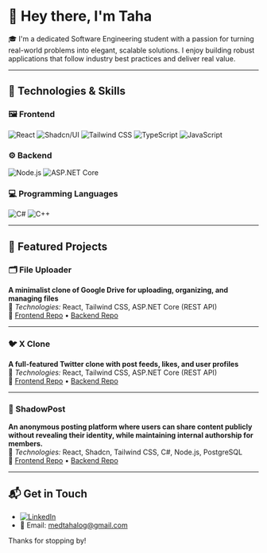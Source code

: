 # 👋 Hey there, I'm Taha

🎓 I'm a dedicated Software Engineering student with a passion for turning real-world problems into elegant, scalable solutions. I enjoy building robust applications that follow industry best practices and deliver real value.

---

## 🧠 Technologies & Skills

### 🖼️ Frontend
![React](https://img.shields.io/badge/-React-61DAFB?style=flat&logo=react&logoColor=white)
![Shadcn/UI](https://img.shields.io/badge/-Shadcn/UI-111827?style=flat&logo=tailwindcss)
![Tailwind CSS](https://img.shields.io/badge/-Tailwind%20CSS-38B2AC?style=flat&logo=tailwind-css&logoColor=white)
![TypeScript](https://img.shields.io/badge/-TypeScript-3178C6?style=flat&logo=typescript&logoColor=white)
![JavaScript](https://img.shields.io/badge/-JavaScript-F7DF1E?style=flat&logo=javascript&logoColor=black)

### ⚙️ Backend
![Node.js](https://img.shields.io/badge/-Node.js-339933?style=flat&logo=node.js&logoColor=white)
![ASP.NET Core](https://img.shields.io/badge/-ASP.NET%20Core-512BD4?style=flat&logo=dotnet&logoColor=white)

### 💻 Programming Languages
![C#](https://img.shields.io/badge/-C%23-68217A?style=flat&logo=c-sharp&logoColor=white)
![C++](https://img.shields.io/badge/-C++-00599C?style=flat&logo=c%2B%2B&logoColor=white)

---

## 🚀 Featured Projects

### 🗂️ File Uploader  
**A minimalist clone of Google Drive for uploading, organizing, and managing files**  
🔧 *Technologies:* React, Tailwind CSS, ASP.NET Core (REST API)  
🔗 [Frontend Repo](https://github.com/TahaLoghmari/FileUploaderFront) • [Backend Repo](https://github.com/TahaLoghmari/FileUploaderBack)

---

### 🐦 X Clone  
**A full-featured Twitter clone with post feeds, likes, and user profiles**  
🔧 *Technologies:* React, Tailwind CSS, ASP.NET Core (REST API)  
🔗 [Frontend Repo](https://github.com/TahaLoghmari/xCloneFrontEnd) • [Backend Repo](https://github.com/TahaLoghmari/xCloneBackEnd)

---

### 📘 ShadowPost  
**An anonymous posting platform where users can share content publicly without revealing their identity, while maintaining internal authorship for members.**  
🔧 *Technologies:* React, Shadcn, Tailwind CSS, C#, Node.js, PostgreSQL  
🔗 [Frontend Repo](https://github.com/TahaLoghmari/Letters-Front-End) • [Backend Repo](https://github.com/TahaLoghmari/Letters-Back-end)

---

## 📬 Get in Touch

- [![LinkedIn](https://img.shields.io/badge/-LinkedIn-0A66C2?style=flat&logo=linkedin&logoColor=white)](https://www.linkedin.com/in/mohamed-taha-loghmari-b15880282/)
- 📧 Email: [medtahalog@gmail.com](mailto:medtahalog@gmail.com)

Thanks for stopping by!
